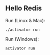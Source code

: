 Hello Redis
-----------

Run (Linux & Mac):

    ./activator run

Run (Windows):

    activator run
